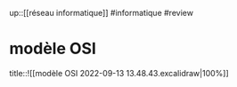 up::[[réseau informatique]]
#informatique #review 
# modèle OSI

title::![[modèle OSI 2022-09-13 13.48.43.excalidraw|100%]]